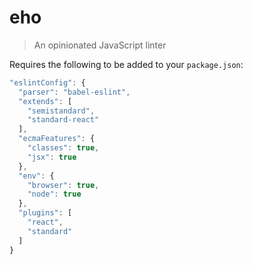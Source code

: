 # eho
> An opinionated JavaScript linter

Requires the following to be added to your `package.json`:

```js
"eslintConfig": {
  "parser": "babel-eslint",
  "extends": [
    "semistandard",
    "standard-react"
  ],
  "ecmaFeatures": {
    "classes": true,
    "jsx": true
  },
  "env": {
    "browser": true,
    "node": true
  },
  "plugins": [
    "react",
    "standard"
  ]
}
```
